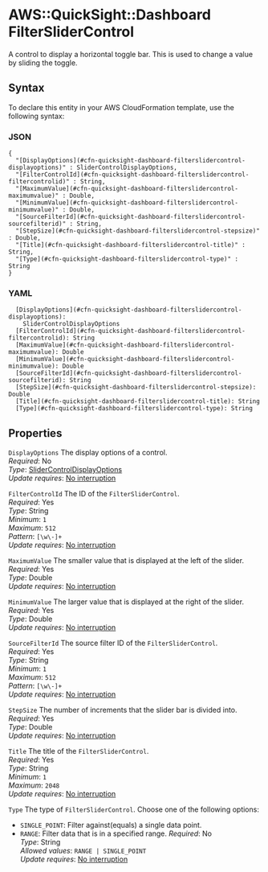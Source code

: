 # AWS::QuickSight::Dashboard FilterSliderControl<a name="aws-properties-quicksight-dashboard-filterslidercontrol"></a>

A control to display a horizontal toggle bar\. This is used to change a value by sliding the toggle\.

## Syntax<a name="aws-properties-quicksight-dashboard-filterslidercontrol-syntax"></a>

To declare this entity in your AWS CloudFormation template, use the following syntax:

### JSON<a name="aws-properties-quicksight-dashboard-filterslidercontrol-syntax.json"></a>

```
{
  "[DisplayOptions](#cfn-quicksight-dashboard-filterslidercontrol-displayoptions)" : SliderControlDisplayOptions,
  "[FilterControlId](#cfn-quicksight-dashboard-filterslidercontrol-filtercontrolid)" : String,
  "[MaximumValue](#cfn-quicksight-dashboard-filterslidercontrol-maximumvalue)" : Double,
  "[MinimumValue](#cfn-quicksight-dashboard-filterslidercontrol-minimumvalue)" : Double,
  "[SourceFilterId](#cfn-quicksight-dashboard-filterslidercontrol-sourcefilterid)" : String,
  "[StepSize](#cfn-quicksight-dashboard-filterslidercontrol-stepsize)" : Double,
  "[Title](#cfn-quicksight-dashboard-filterslidercontrol-title)" : String,
  "[Type](#cfn-quicksight-dashboard-filterslidercontrol-type)" : String
}
```

### YAML<a name="aws-properties-quicksight-dashboard-filterslidercontrol-syntax.yaml"></a>

```
  [DisplayOptions](#cfn-quicksight-dashboard-filterslidercontrol-displayoptions):
    SliderControlDisplayOptions
  [FilterControlId](#cfn-quicksight-dashboard-filterslidercontrol-filtercontrolid): String
  [MaximumValue](#cfn-quicksight-dashboard-filterslidercontrol-maximumvalue): Double
  [MinimumValue](#cfn-quicksight-dashboard-filterslidercontrol-minimumvalue): Double
  [SourceFilterId](#cfn-quicksight-dashboard-filterslidercontrol-sourcefilterid): String
  [StepSize](#cfn-quicksight-dashboard-filterslidercontrol-stepsize): Double
  [Title](#cfn-quicksight-dashboard-filterslidercontrol-title): String
  [Type](#cfn-quicksight-dashboard-filterslidercontrol-type): String
```

## Properties<a name="aws-properties-quicksight-dashboard-filterslidercontrol-properties"></a>

`DisplayOptions` <a name="cfn-quicksight-dashboard-filterslidercontrol-displayoptions"></a>
The display options of a control\.  
_Required_: No  
_Type_: [SliderControlDisplayOptions](aws-properties-quicksight-dashboard-slidercontroldisplayoptions.md)  
_Update requires_: [No interruption](https://docs.aws.amazon.com/AWSCloudFormation/latest/UserGuide/using-cfn-updating-stacks-update-behaviors.html#update-no-interrupt)

`FilterControlId` <a name="cfn-quicksight-dashboard-filterslidercontrol-filtercontrolid"></a>
The ID of the `FilterSliderControl`\.  
_Required_: Yes  
_Type_: String  
_Minimum_: `1`  
_Maximum_: `512`  
_Pattern_: `[\w\-]+`  
_Update requires_: [No interruption](https://docs.aws.amazon.com/AWSCloudFormation/latest/UserGuide/using-cfn-updating-stacks-update-behaviors.html#update-no-interrupt)

`MaximumValue` <a name="cfn-quicksight-dashboard-filterslidercontrol-maximumvalue"></a>
The smaller value that is displayed at the left of the slider\.  
_Required_: Yes  
_Type_: Double  
_Update requires_: [No interruption](https://docs.aws.amazon.com/AWSCloudFormation/latest/UserGuide/using-cfn-updating-stacks-update-behaviors.html#update-no-interrupt)

`MinimumValue` <a name="cfn-quicksight-dashboard-filterslidercontrol-minimumvalue"></a>
The larger value that is displayed at the right of the slider\.  
_Required_: Yes  
_Type_: Double  
_Update requires_: [No interruption](https://docs.aws.amazon.com/AWSCloudFormation/latest/UserGuide/using-cfn-updating-stacks-update-behaviors.html#update-no-interrupt)

`SourceFilterId` <a name="cfn-quicksight-dashboard-filterslidercontrol-sourcefilterid"></a>
The source filter ID of the `FilterSliderControl`\.  
_Required_: Yes  
_Type_: String  
_Minimum_: `1`  
_Maximum_: `512`  
_Pattern_: `[\w\-]+`  
_Update requires_: [No interruption](https://docs.aws.amazon.com/AWSCloudFormation/latest/UserGuide/using-cfn-updating-stacks-update-behaviors.html#update-no-interrupt)

`StepSize` <a name="cfn-quicksight-dashboard-filterslidercontrol-stepsize"></a>
The number of increments that the slider bar is divided into\.  
_Required_: Yes  
_Type_: Double  
_Update requires_: [No interruption](https://docs.aws.amazon.com/AWSCloudFormation/latest/UserGuide/using-cfn-updating-stacks-update-behaviors.html#update-no-interrupt)

`Title` <a name="cfn-quicksight-dashboard-filterslidercontrol-title"></a>
The title of the `FilterSliderControl`\.  
_Required_: Yes  
_Type_: String  
_Minimum_: `1`  
_Maximum_: `2048`  
_Update requires_: [No interruption](https://docs.aws.amazon.com/AWSCloudFormation/latest/UserGuide/using-cfn-updating-stacks-update-behaviors.html#update-no-interrupt)

`Type` <a name="cfn-quicksight-dashboard-filterslidercontrol-type"></a>
The type of `FilterSliderControl`\. Choose one of the following options:

- `SINGLE_POINT`: Filter against\(equals\) a single data point\.
- `RANGE`: Filter data that is in a specified range\.
  _Required_: No  
  _Type_: String  
  _Allowed values_: `RANGE | SINGLE_POINT`  
  _Update requires_: [No interruption](https://docs.aws.amazon.com/AWSCloudFormation/latest/UserGuide/using-cfn-updating-stacks-update-behaviors.html#update-no-interrupt)
